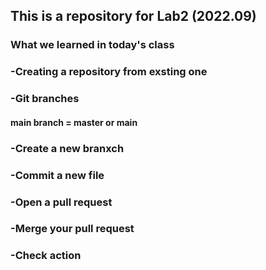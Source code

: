 ## This is a repository for Lab2 (2022.09)

### What we learned in today's class
### -Creating a repository from exsting one
### -Git branches 
  #### main branch = master or main
### -Create a new branxch
### -Commit a new file
### -Open a pull request
### -Merge your pull request
### -Check action
